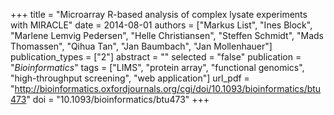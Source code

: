 +++
title = "Microarray R-based analysis of complex lysate experiments with MIRACLE"
date = 2014-08-01
authors = ["Markus List", "Ines Block", "Marlene Lemvig Pedersen", "Helle Christiansen", "Steffen Schmidt", "Mads Thomassen", "Qihua Tan", "Jan Baumbach", "Jan Mollenhauer"]
publication_types = ["2"]
abstract = ""
selected = "false"
publication = "*Bioinformatics*"
tags = ["LIMS", "protein array", "functional genomics", "high-throughput screening", "web application"]
url_pdf = "http://bioinformatics.oxfordjournals.org/cgi/doi/10.1093/bioinformatics/btu473"
doi = "10.1093/bioinformatics/btu473"
+++

